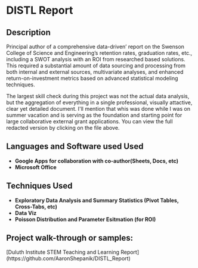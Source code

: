 <h1>DISTL Report </h1>



<h2>Description</h2>
Principal author of a comprehensive data-driven’ report on the Swenson College of Science and Engineering’s retention rates, graduation rates, etc., including a SWOT analysis with an ROI from researched based solutions. This required a substantial amount of data sourcing and processing from both internal and external sources, multivariate analyses, and enhanced return-on-investment metrics based on advanced statistical modeling techniques. 

The largest skill check during this project was not the actual data analysis, but the aggregation of everything in a single professional, visually attactive, clear yet detailed document. I'll mention that whis was done while I was on summer vacation and is serving as the foundation and starting point for large collaborative external grant applications. You can view the full redacted version by clicking on the file above.
<br />


<h2>Languages and Software used Used</h2>

- <b>Google Apps for collaboration with co-author(Sheets, Docs, etc)</b> 
- <b>Microsoft Office </b>

<h2>Techniques Used </h2>

- <b>Exploratory Data Analysis and Summary Statistics (Pivot Tables, Cross-Tabs, etc)</b>
- <b> Data Viz</b>
- <b> Poisson Distribution and Parameter Esitmation (for ROI) </b>

<h2>Project walk-through or samples:</h2>
[Duluth Institute STEM Teaching and Learning Report](https://github.com/AaronShepanik/DISTL_Report)



<!--
 ```diff
- text in red
+ text in green
! text in orange
# text in gray
@@ text in purple (and bold)@@
```
--!>
